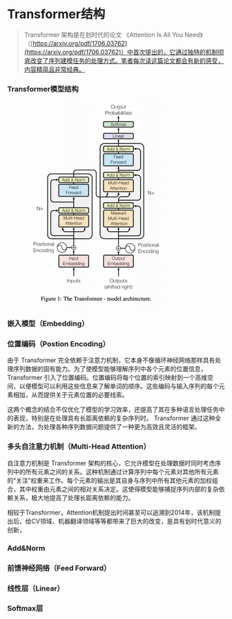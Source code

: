 # Transformer结构

> Transformer 架构是在划时代的论文 《Attention Is All You Need》 （[https://arxiv.org/pdf/1706.03762](https://arxiv.org/pdf/1706.03762)）中首次提出的，它通过独特的机制彻底改变了序列建模任务的处理方式。笔者每次读这篇论文都会有新的感受，内容精简且非常经典。

### Transformer模型结构

<figure><img src="../../.gitbook/assets/image.png" alt="" width="332"><figcaption></figcaption></figure>

### 嵌入模型（Embedding）



### 位置编码（Postion Encoding）

由于 Transformer 完全依赖于注意力机制，它本身不像循环神经网络那样具有处理序列数据的固有能力。为了使模型能够理解序列中各个元素的位置信息，Transformer 引入了位置编码。位置编码将每个位置的索引映射到一个高维空间，以便模型可以利用这些信息来了解单词的顺序。这些编码与输入序列的每个元素相加，从而提供关于元素位置的必要线索。

这两个概念的结合不仅优化了模型的学习效率，还提高了其在多种语言处理任务中的表现，特别是在处理具有长距离依赖的复杂序列时。 Transformer 通过这种全新的方法，为处理各种序列数据问题提供了一种更为高效且灵活的框架。



### 多头自注意力机制（Multi-Head Attention）

自注意力机制是 Transformer 架构的核心，它允许模型在处理数据时同时考虑序列中的所有元素之间的关系。这种机制通过计算序列中每个元素对其他所有元素的“关注”权重来工作。每个元素的输出是其自身与序列中所有其他元素的加权组合，其中权重由元素之间的相对关系决定。这使得模型能够捕捉序列内部的复杂依赖关系，极大地提高了处理长距离依赖的能力。

相较于Transformer，Attention机制提出时间甚至可以追溯到2014年，该机制提出后，给CV领域、机器翻译领域等等都带来了巨大的改变，是具有划时代意义的创新，



### Add\&Norm



### 前馈神经网络（Feed Forward）



### 线性层（Linear）



### Softmax层





